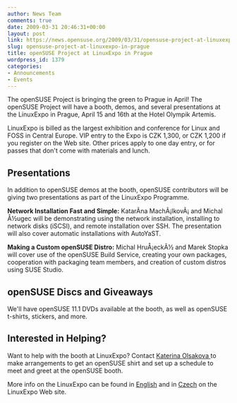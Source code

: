 ```yaml
---
author: News Team
comments: true
date: 2009-03-31 20:46:31+00:00
layout: post
link: https://news.opensuse.org/2009/03/31/opensuse-project-at-linuxexpo-in-prague/
slug: opensuse-project-at-linuxexpo-in-prague
title: openSUSE Project at LinuxExpo in Prague
wordpress_id: 1379
categories:
- Announcements
- Events
---
```


The openSUSE Project is bringing the green to Prague in April! The openSUSE Project will have a booth, demos, and several presentations at the LinuxExpo in Prague, April 15 and 16th at the Hotel Olympik Artemis.

LinuxExpo is billed as the largest exhibition and conference for Linux and FOSS in Central Europe. VIP entry to the Expo is CZK 1,300, or CZK 1,200 if you register on the Web site. Other prices apply to one day entry, or for passes that don't come with materials and lunch.


## Presentations


In addition to openSUSE demos at the booth, openSUSE contributors will be giving two presentations as part of the LinuxExpo Programme.

**Network Installation Fast and Simple:** KatarÃ­na MachÃ¡lkovÃ¡ and Michal Å½ugec will be demonstrating using the network installation, installing to network disks (iSCSI), and remote installation over SSH. The presentation will also cover automatic installations with AutoYaST.

**Making a Custom openSUSE Distro:** Michal HruÅ¡eckÃ½ and Marek Stopka will cover use of the openSUSE Build Service, creating your own packages, cooperation with packaging team members, and creation of custom distros using SUSE Studio.


## openSUSE Discs and Giveaways


We'll have openSUSE 11.1 DVDs available at the booth, as well as openSUSE t-shirts, stickers, and more.


## Interested in Helping?


Want to help with the booth at LinuxExpo? Contact [Katerina Olsakova ](mailto:kolsakova@suse.cz)to make arrangements to get an openSUSE shirt and set up a schedule to meet and greet at the openSUSE booth.

More info on the LinuxExpo can be found in [English](http://www.linuxexpo.cz/?lang=1) and in [Czech](http://www.linuxexpo.cz/?lang=0) on the LinuxExpo Web site.
